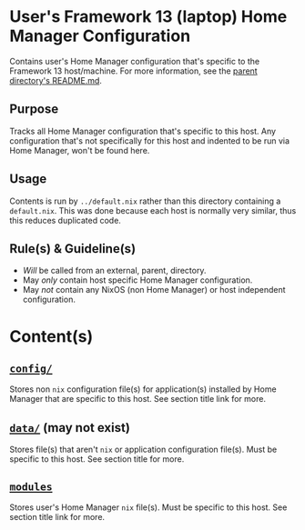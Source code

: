 # User's Framework 13 (laptop) Home Manager Configuration

Contains user's Home Manager configuration that's specific to the Framework 13 host/machine. For more information, see the [parent directory's README.md](../README.md).

## Purpose

Tracks all Home Manager configuration that's specific to this host. Any configuration that's not specifically for this host and indented to be run via Home Manager, won't be found here.

## Usage

Contents is run by `../default.nix` rather than this directory containing a `default.nix`. This was done because each host is normally very similar, thus this reduces duplicated code.

## Rule(s) & Guideline(s)

- *Will* be called from an external, parent, directory.
- May *only* contain host specific Home Manager configuration.
- May *not* contain any NixOS (non Home Manager) or host independent configuration.

# Content(s)

## [`config/`](./config/README.md)

Stores non `nix` configuration file(s) for application(s) installed by Home Manager that are specific to this host. See section title link for more.

## [`data/`](./config/README.md) (may not exist)

Stores file(s) that aren't `nix` or application configuration file(s). Must be specific to this host. See section title for more.

## [`modules`](./modules/README.md)

Stores user's Home Manager `nix` file(s). Must be specific to this host. See section title link for more.

